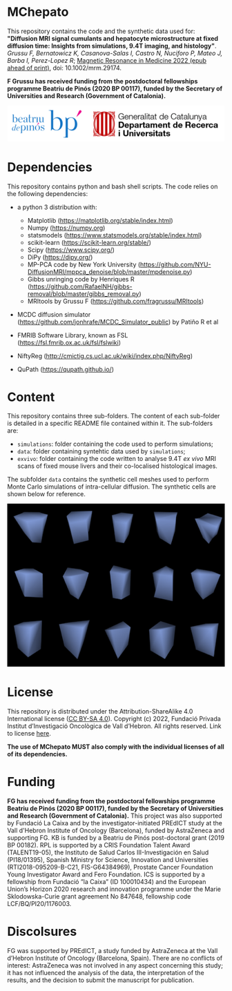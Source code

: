# MChepato
This repository contains the code and the synthetic data used for: **"Diffusion MRI signal cumulants and hepatocyte microstructure at fixed diffusion time: Insights from simulations, 9.4T imaging, and histology"**. *Grussu F, Bernatowicz K, Casanova-Salas I, Castro N, Nuciforo P, Mateo J, Barba I, Perez-Lopez R*; [Magnetic Resonance in Medicine 2022 (epub ahead of print)](https://doi.org/10.1002/mrm.29174), doi: 10.1002/mrm.29174.

**F Grussu has received funding from the postdoctoral fellowships programme Beatriu de Pinós (2020 BP 00117), funded by the Secretary of Universities and Research (Government of Catalonia).**

![GenCatFund](https://github.com/fragrussu/MChepato/blob/main/funder.png)

# Dependencies
This repository contains python and bash shell scripts. The code relies on the following dependencies:

* a python 3 distribution with:
   * Matplotlib (https://matplotlib.org/stable/index.html)
   * Numpy (https://numpy.org)
   * statsmodels (https://www.statsmodels.org/stable/index.html)
   * scikit-learn (https://scikit-learn.org/stable/)
   * Scipy (https://www.scipy.org/)
   * DiPy (https://dipy.org/)
   * MP-PCA code by New York University (https://github.com/NYU-DiffusionMRI/mppca_denoise/blob/master/mpdenoise.py)
   * Gibbs unringing code by Henriques R (https://github.com/RafaelNH/gibbs-removal/blob/master/gibbs_removal.py)
   * MRItools by Grussu F (https://github.com/fragrussu/MRItools)
   
* MCDC diffusion simulator (https://github.com/jonhrafe/MCDC_Simulator_public) by Patiño R et al
* FMRIB Software Library, known as FSL (https://fsl.fmrib.ox.ac.uk/fsl/fslwiki)
* NiftyReg (http://cmictig.cs.ucl.ac.uk/wiki/index.php/NiftyReg)
* QuPath (https://qupath.github.io/)

# Content
This repository contains three sub-folders. The content of each sub-folder is detailed in a specific README file contained within it. The sub-folders are:

* `simulations`: folder containing the code used to perform simulations;
* `data`: folder containing syntehtic data used by `simulations`;
* `exvivo`: folder containing the code written to analyse 9.4T _ex vivo_ MRI scans of fixed mouse livers and their co-localised histological images.

The subfolder `data` contains the synthetic cell meshes used to perform Monte Carlo simulations of intra-cellular diffusion. The synthetic cells are shown below for reference.

<img src="https://github.com/fragrussu/MChepato/blob/main/cellmesh.png" width="550"> 


# License
This repository is distributed under the Attribution-ShareAlike 4.0 International license ([CC BY-SA 4.0](https://creativecommons.org/licenses/by-sa/4.0/)). Copyright (c) 2022, Fundació Privada Institut d’Investigació Oncològica de Vall d’Hebron. All rights reserved. Link to license [here](https://github.com/fragrussu/MChepato/blob/main/LICENSE.txt). 

**The use of MChepato MUST also comply with the individual licenses of all of its dependencies.**

# Funding
**FG has received funding from the postdoctoral fellowships programme Beatriu de Pinós (2020 BP 00117), funded by the Secretary of Universities and Research (Government of Catalonia).** This project was also supported by Fundació La Caixa and by the investigator-initiated PREdICT study at the Vall d'Hebron Institute of Oncology (Barcelona), funded by AstraZeneca and supporting FG. KB is funded by a Beatriu de Pinós post-doctoral grant (2019 BP 00182). RPL is supported by a CRIS Foundation Talent Award (TALENT19-05), the Instituto de Salud Carlos III-Investigación en Salud (PI18/01395), Spanish Ministry for Science, Innovation and Universities (RTI2018-095209-B-C21, FIS-G64384969), Prostate Cancer Foundation Young Investigator Award and Fero Foundation. ICS is supported by a fellowship from Fundació ”la Caixa” (ID 100010434) and the European Union’s Horizon 2020 research and innovation programme under the Marie Sklodowska-Curie grant agreement No 847648, fellowship code LCF/BQ/PI20/1176003.

# Discolsures
FG was supported by PREdICT, a study funded by AstraZeneca at the Vall d’Hebron Institute of Oncology (Barcelona, Spain). There are no conflicts of interest: AstraZeneca was not involved in any aspect concerning this study; it has not influenced the analysis of the data, the interpretation of the results, and the decision to submit the manuscript for publication.

